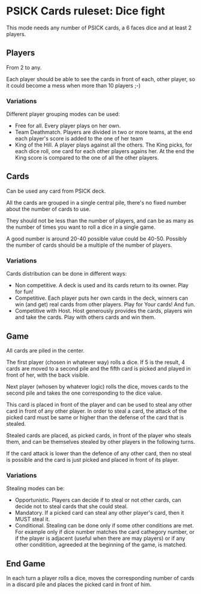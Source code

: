 # PSICK Cards ruleset: Dice fight

This mode needs any number of PSICK cards, a 6 faces dice and at least 2 players.

## Players

From 2 to any.

Each player should be able to see the cards in front of each, other player, so it could become a mess when more than 10 players ;-)

### Variations

Different player grouping modes can be used:

  - Free for all. Every player plays on her own.
  - Team Deathmatch. Players are divided in two or more teams, at the end each player's score is added to the one of her team
  - King of the Hill. A player plays against all the others. The King picks, for each dice roll, one card for each other players agains her. At the end the King score is compared to the one of all the other players.

## Cards

Can be used any card from PSICK deck.

All the cards are grouped in a single central pile, there's no fixed number about the number of cards to use.

They should not be less than the number of players, and can be as many as the number of times you want to roll a dice in a single game.

A good number is around 20-40 possible value could be 40-50. Possibly the number of cards should be a multiple of the number of players.

### Variations

Cards distribution can be done in different ways:

  - Non competitive. A deck is used and its cards return to its owner. Play for fun!
  - Competitive. Each player puts her own cards in the deck, winners can win (and get) real cards from other players. Play for Your cards! And fun.
  - Competitive with Host. Host generously provides the cards, players win and take the cards. Play with others cards and win them.

## Game

All cards are piled in the center.

The first player (chosen in whatever way) rolls a dice. If 5 is the result, 4 cards are moved to a second pile and the fifth card is picked and played in front of her, with the back visible.

Next player (whosen by whatever logic) rolls the dice, moves cards to the second pile and takes the one corresponding to the dice value.

This card is placed in front of the player and can be used to steal any other card in front of any other player. In order to steal a card, the attack of the picked card must be same or higher than the defense of the card that is stealed.

Stealed cards are placed, as picked cards, in front of the player who steals them, and can be themselves stealed by other players in the following turns.

If the card attack is lower than the defence of any other card, then no steal is possible and the card is just picked and placed in front of its player.

### Variations

Stealing modes can be:

  - Opportunistic. Players can decide if to steal or not other cards, can decide not to steal cards that she could steal.
  - Mandatory. If a picked card can steal any other player's card, then it MUST steal it.
  - Conditional. Stealing can be done only if some other conditions are met. For example only if dice number matches the card cathegory number, or if the player is adjacent (useful when there are may players) or if any other conditition, agreeded at the beginning of the game, is matched.

## End Game
In each turn a player rolls a dice, moves the corresponding number of cards in a discard pile and places the picked card in front of him.

